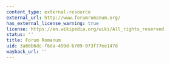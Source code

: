 ```yaml
---
content_type: external-resource
external_url: http://www.forumromanum.org/
has_external_license_warning: true
license: https://en.wikipedia.org/wiki/All_rights_reserved
status: ''
title: Forum Romanum
uid: 3a66b6dc-f6da-499d-b709-073f77ee147d
wayback_url: ''
---
```

